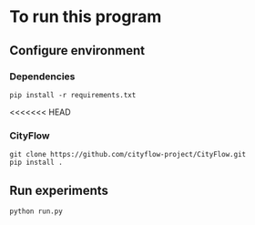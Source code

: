 # To run this program

## Configure environment

### Dependencies
```
pip install -r requirements.txt
```

<<<<<<< HEAD
### CityFlow
```
git clone https://github.com/cityflow-project/CityFlow.git
pip install .
```


## Run experiments

```
python run.py
```